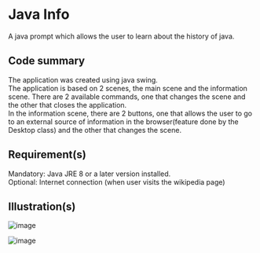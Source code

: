 # Java Info

A java prompt which allows the user to learn about the history of java.

## Code summary

The application was created using java swing. <br />
The application is based on 2 scenes, the main scene and the information scene.
There are 2 available commands, one that changes the scene and the other that closes the application. <br />
In the information scene, there are 2 buttons, one that allows the user to go to an external source of information in the browser(feature done by the Desktop class) and the other that changes the scene.

## Requirement(s)
Mandatory: Java JRE 8 or a later version installed. <br/>
Optional: Internet connection (when user visits the wikipedia page) <br/>

## Illustration(s)

![image]()

![image]()